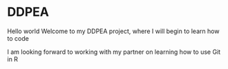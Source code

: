 # DDPEA
Hello world
Welcome to my DDPEA project, where I will begin to learn how to code

I am looking forward to working with my partner on learning how to use Git in R